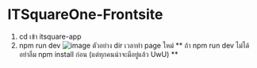 # ITSquareOne-Frontsite
1. cd เข้า itsquare-app
2. npm run dev
   ![image](https://github.com/user-attachments/assets/e6d06153-b643-49e9-9555-ae1d79f78e79)
ตัวอย่าง dir เวลาทำ page ใหม่
** ถ้า npm run dev ไม่ได้ อย่าลืม npm install ก่อน (แต่ทุกคนน่าจะมีอยู่แล้ว UwU) **
